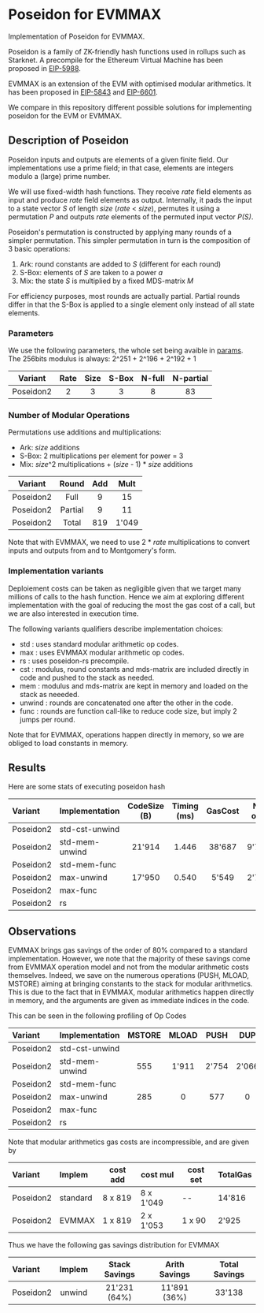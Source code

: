 # Poseidon for EVMMAX
Implementation of Poseidon for EVMMAX.

Poseidon is a family of ZK-friendly hash functions used in rollups such as Starknet.
A precompile for the Ethereum Virtual Machine has been proposed in [EIP-5988](https://ethereum-magicians.org/t/eip-5988-add-poseidon-hash-function-precompile/11772).

EVMMAX is an extension of the EVM with optimised modular arithmetics.
It has been proposed in [EIP-5843](https://ethereum-magicians.org/t/eip-5843-evm-modular-arithmetic-extensions/12425) and [EIP-6601](https://ethereum-magicians.org/t/eip-6601-evm-modular-arithmetic-extensions-evmmax/13168).

We compare in this repository different possible solutions for implementing poseidon for the EVM or EVMMAX.


## Description of Poseidon
Poseidon inputs and outputs are elements of a given finite field.
Our implementations use a prime field; in that case, elements are integers modulo a (large) prime number.

We will use fixed-width hash functions.
They receive _rate_ field elements as input and produce _rate_ field elements as output.
Internally, it pads the input to a state vector _S_ of length _size_ (_rate_ < _size_), permutes it using a permutation _P_ and outputs _rate_ elements of the permuted input vector _P(S)_.

Poseidon's permutation is constructed by applying many rounds of a simpler permutation.
This simpler permutation in turn is the composition of 3 basic operations:

  1. Ark: round constants are added to _S_ (different for each round)
  1. S-Box: elements of _S_ are taken to a power _a_
  1. Mix: the state _S_ is multiplied by a fixed MDS-matrix _M_

For efficiency purposes, most rounds are actually partial.
Partial rounds differ in that the S-Box is applied to a single element only instead of all state elements.

### Parameters
We use the following parameters, the whole set being avaible in [params]().
The 256bits modulus is always: 2^251 + 2^196 + 2^192 + 1

| Variant   | Rate | Size | S-Box | N-full | N-partial |
|:---------:|:----:|:----:|:-----:|:------:|:---------:|
| Poseidon2 |   2  |   3  |   3   |    8   |    83     |


### Number of Modular Operations
Permutations use additions and multiplications:

  - Ark: _size_ additions
  - S-Box: 2 multiplications per element for power = 3
  - Mix: _size_^2 multiplications + (_size_ - 1) * _size_ additions
    
| Variant   | Round  | Add | Mult |
|:---------:|:------:|:---:|:----:|
| Poseidon2 |  Full  |  9  |  15  |
| Poseidon2 | Partial|  9  |  11  |
| Poseidon2 | Total  | 819 | 1'049|

Note that with EVMMAX, we need to use 2 * _rate_ multiplications to convert inputs and outputs from and to Montgomery's form.

### Implementation variants
Deploiement costs can be taken as negligible given that we target many millions of calls to the hash function.
Hence we aim at exploring different implementation with the goal of reducing the most the gas cost of a call, but we are also interested in execution time.

The following variants qualifiers describe implementation choices:

  - std : uses standard modular arithmetic op codes.
  - max : uses EVMMAX modular arithmetic op codes.
  - rs : uses poseidon-rs precompile.
  - cst : modulus, round constants and mds-matrix are included directly in code and pushed to the stack as needed.
  - mem : modulus and mds-matrix are kept in memory and loaded on the stack as neeeded.
  - unwind : rounds are concatenated one after the other in the code.
  - func : rounds are function call-like to reduce code size, but imply 2 jumps per round.

Note that for EVMMAX, operations happen directly in memory, so we are obliged to load constants in memory.

## Results
Here are some stats of executing poseidon hash

| Variant   | Implementation | CodeSize (B) | Timing (ms) | GasCost | N-ops |
|:----------|:---------------|:------------:|:-----------:|:-------:|:-----:|
| Poseidon2 | std-cst-unwind |              |             |         |       |
| Poseidon2 | std-mem-unwind |     21'914   |    1.446    | 38'687  | 9'793 |
| Poseidon2 | std-mem-func   |              |             |         |       |
| Poseidon2 | max-unwind     |     17'950   |    0.540    |  5'549  | 2'721 |
| Poseidon2 | max-func       |              |             |         |       |
| Poseidon2 | rs             |              |             |         |       |

## Observations
EVMMAX brings gas savings of the order of 80% compared to a standard implementation.
However, we note that the majority of these savings come from EVMMAX operation model and not from the modular arithmetic costs themselves.
Indeed, we save on the numerous operations (PUSH, MLOAD, MSTORE) aiming at bringing constants to the stack for modular arithmetics.
This is due to the fact that in EVMMAX, modular arithmetics happen directly in memory, and the arguments are given as immediate indices in the code.

This can be seen in the following profiling of Op Codes

| Variant   | Implementation | MSTORE | MLOAD | PUSH |  DUP | SWAP | GasCost |
|:----------|:---------------|:------:|:-----:|:----:|:----:|:----:|:-------:|
| Poseidon2 | std-cst-unwind |        |       |      |      |      |         |
| Poseidon2 | std-mem-unwind |   555  | 1'911 | 2'754| 2'066|  653 | 23'817  |
| Poseidon2 | std-mem-func   |        |       |      |      |      |         |
| Poseidon2 | max-unwind     |   285  |   0   |  577 |   0  |   0  |  2'586  |
| Poseidon2 | max-func       |        |       |      |      |      |         |
| Poseidon2 | rs             |        |       |      |      |      |         |

Note that modular arithmetics gas costs are incompressible, and are given by

| Variant   | Implem   | cost add | cost mul | cost set | TotalGas |
|:----------|:---------|----------|----------|----------|----------|
| Poseidon2 | standard | 8 x 819  | 8 x 1'049|    --    |  14'816  | 
| Poseidon2 | EVMMAX   | 1 x 819  | 2 x 1'053|  1 x  90 |   2'925  |

Thus we have the following gas savings distribution for EVMMAX

| Variant   | Implem | Stack Savings | Arith Savings | Total Savings |
|:----------|:------:|:-------------:|:-------------:|:-------------:|
| Poseidon2 | unwind |  21'231 (64%) |  11'891 (36%) |    33'138     |
